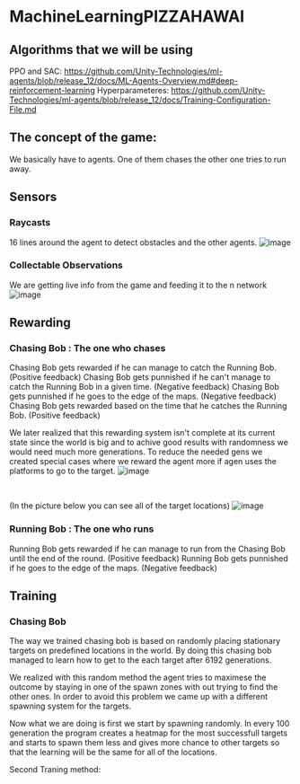 # MachineLearningPIZZAHAWAI

## Algorithms that we will be using
PPO and SAC: https://github.com/Unity-Technologies/ml-agents/blob/release_12/docs/ML-Agents-Overview.md#deep-reinforcement-learning
Hyperparameteres: https://github.com/Unity-Technologies/ml-agents/blob/release_12/docs/Training-Configuration-File.md

## The concept of the game:
We basically have to agents. One of them chases the other one tries to run away.

## Sensors

### Raycasts
16 lines around the agent to detect obstacles and the other agents.
![image](https://user-images.githubusercontent.com/60816119/111170008-c5d27680-85a3-11eb-804f-93571b42df53.png)

### Collectable Observations
We are getting live info from the game and feeding it to the n network
![image](https://user-images.githubusercontent.com/60816119/111170648-75a7e400-85a4-11eb-950f-55201c4c3f35.png)

## Rewarding
### Chasing Bob : The one who chases
Chasing Bob gets rewarded if he can manage to catch the Running Bob. (Positive feedback)
Chasing Bob gets punnished if he can't manage to catch the Running Bob in a given time. (Negative feedback)
Chasing Bob gets punnished if he goes to the edge of the maps. (Negative feedback)
Chasing Bob gets rewarded based on the time that he catches the Running Bob. (Positive feedback)

We later realized that this rewarding system isn't complete at its current state since the world is big and to achive good results with randomness we would need much more generations. To reduce the needed gens we created special cases where we reward the agent more if agen uses the platforms to go to the target.
![image](https://user-images.githubusercontent.com/60816119/111239310-2cce4a80-85f9-11eb-9f6f-d32974a1c858.png)

<br>

(In the picture below you can see all of the target locations)
![image](https://user-images.githubusercontent.com/60816119/111233196-ce02d400-85ec-11eb-869b-2b7aa199ad9e.png)


### Running Bob : The one who runs
Running Bob gets rewarded if he can manage to run from the Chasing Bob until the end of the round. (Positive feedback)
Running Bob gets punnished if he goes to the edge of the maps. (Negative feedback)

## Training
### Chasing Bob
The way we trained chasing bob is based on randomly placing stationary targets on predefined locations in the world.
By doing this chasing bob managed to learn how to get to the each target after 6192 generations.

We realized with this random method the agent tries to maximese the outcome by staying in one of the spawn zones with out trying to find the other ones. In order to avoid this problem we came up with a different spawning system for the targets.

Now what we are doing is first we start by spawning randomly. In every 100 generation the program creates a heatmap for the most successfull targets and starts to spawn them less and gives more chance to other targets so that the learning will be the same for all of the locations. 




Second Traning method:
